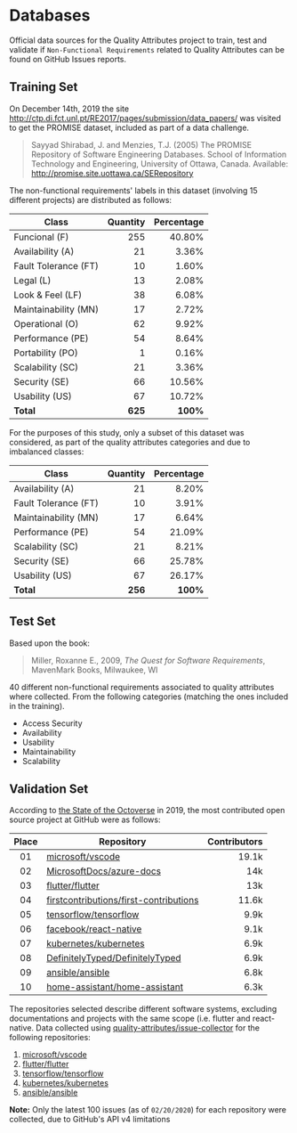 # Databases

Official data sources for the Quality Attributes project to train, test and validate if `Non-Functional Requirements` related to Quality Attributes can be found on GitHub Issues reports.

## Training Set

On December 14th, 2019 the site http://ctp.di.fct.unl.pt/RE2017/pages/submission/data_papers/ was visited to get the PROMISE dataset, included as part of a data challenge.

> Sayyad Shirabad, J. and Menzies, T.J. (2005) The PROMISE Repository of Software Engineering Databases. School of Information Technology and Engineering, University of Ottawa, Canada. Available: http://promise.site.uottawa.ca/SERepository

The non-functional requirements' labels in this dataset (involving 15 different projects) are distributed as follows:

| Class                | Quantity | Percentage |
| -------------------- | -------: | ---------: |
| Funcional (F)        |      255 |     40.80% |
| Availability (A)     |       21 |      3.36% |
| Fault Tolerance (FT) |       10 |      1.60% |
| Legal (L)            |       13 |      2.08% |
| Look & Feel (LF)     |       38 |      6.08% |
| Maintainability (MN) |       17 |      2.72% |
| Operational (O)      |       62 |      9.92% |
| Performance (PE)     |       54 |      8.64% |
| Portability (PO)     |        1 |      0.16% |
| Scalability (SC)     |       21 |      3.36% |
| Security (SE)        |       66 |     10.56% |
| Usability (US)       |       67 |     10.72% |
| **Total**            |  **625** |   **100%** |

For the purposes of this study, only a subset of this dataset was considered, as part of the quality attributes categories and due to imbalanced classes:

| Class                | Quantity | Percentage |
| -------------------- | -------: | ---------: |
| Availability (A)     |       21 |      8.20% |
| Fault Tolerance (FT) |       10 |      3.91% |
| Maintainability (MN) |       17 |      6.64% |
| Performance (PE)     |       54 |     21.09% |
| Scalability (SC)     |       21 |      8.21% |
| Security (SE)        |       66 |     25.78% |
| Usability (US)       |       67 |     26.17% |
| **Total**            |  **256** |   **100%** |

## Test Set

Based upon the book:

> Miller, Roxanne E., 2009, _The Quest for Software Requirements_, MavenMark Books, Milwaukee, WI

40 different non-functional requirements associated to quality attributes where collected. From the following categories (matching the ones included in the training).

- Access Security
- Availability
- Usability
- Maintainability
- Scalability

## Validation Set

According to [the State of the Octoverse](https://octoverse.github.com) in 2019, the most contributed open source project at GitHub were as follows:

| Place | Repository                                                                                          | Contributors |
| :---: | --------------------------------------------------------------------------------------------------- | -----------: |
|  01   | [microsoft/vscode](https://github.com/microsoft/vscode)                                             |        19.1k |
|  02   | [MicrosoftDocs/azure-docs](https://github.com/MicrosoftDocs/azure-docs)                             |          14k |
|  03   | [flutter/flutter](https://github.com/flutter/flutter)                                               |          13k |
|  04   | [firstcontributions/first-contributions](https://github.com/firstcontributions/first-contributions) |        11.6k |
|  05   | [tensorflow/tensorflow](https://github.com/tensorflow/tensorflow)                                   |         9.9k |
|  06   | [facebook/react-native](https://github.com/facebook/react-native)                                   |         9.1k |
|  07   | [kubernetes/kubernetes](https://github.com/kubernetes/kubernetes)                                   |         6.9k |
|  08   | [DefinitelyTyped/DefinitelyTyped](https://github.com/DefinitelyTyped/DefinitelyTyped)               |         6.9k |
|  09   | [ansible/ansible](https://github.com/ansible/ansible)                                               |         6.8k |
|  10   | [home-assistant/home-assistant](https://github.com/home-assistant/home-assistant)                   |         6.3k |

The repositories selected describe different software systems, excluding documentations and projects with the same scope (i.e. flutter and react-native. Data collected using [quality-attributes/issue-collector](https://github.com/quality-attributes/issue-collector) for the following repositories:

1. [microsoft/vscode](https://github.com/microsoft/vscode)
2. [flutter/flutter](https://github.com/flutter/flutter)
3. [tensorflow/tensorflow](https://github.com/tensorflow/tensorflow)
4. [kubernetes/kubernetes](https://github.com/kubernetes/kubernetes)
5. [ansible/ansible](https://github.com/ansible/ansible)

**Note:** Only the latest 100 issues (as of `02/20/2020`) for each repository were collected, due to GitHub's API v4 limitations